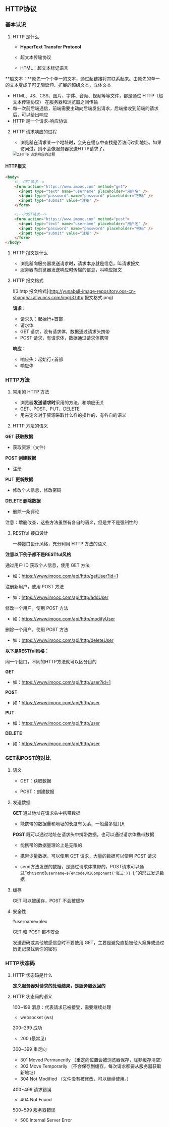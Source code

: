 ## HTTP协议

### 基本认识

1. HTTP 是什么

   - **HyperText Transfer Protocol**

   - 超文本传输协议

   - HTML：超文本标记语言



**超文本：**原先一个个单一的文本，通过超链接将其联系起来。由原先的单一的文本变成了可无限延伸、扩展的超级文本、立体文本

- HTML、JS、CSS、图片、字体、音频、视频等等文件，都是通过 HTTP（超文本传输协议） 在服务器和浏览器之间传输
- 每一次前后端通信，前端需要主动向后端发出请求，后端接收到前端的请求后，可以给出响应
- HTTP 是一个请求-响应协议



2. HTTP 请求响应的过程

   - 浏览器在请求某一个地址时，会先在缓存中查找是否访问过此地址。如果访问过，则不会像服务器发送HTTP请求了。

   

   <img src="C:\Users\Yunab\OneDrive\前端学习\ES6\前后端数据交互与HTTP协议\图\2.HTTP 请求响应的过程.png" alt="2.HTTP 请求响应的过程" style="zoom:80%;" />

   

#### HTTP报文

```html
<body>
    <!--GET请求-->
    <form action="https://www.imooc.com" method="get">
      <input type="text" name="username" placeholder="用户名" />
      <input type="password" name="password" placeholder="密码" />
      <input type="submit" value="注册" />
    </form>

    <!--POST请求-->
    <form action="https://www.imooc.com" method="post">
      <input type="text" name="username" placeholder="用户名" />
      <input type="password" name="password" placeholder="密码" />
      <input type="submit" value="注册" />
    </form>
</body> 
```



1. HTTP 报文是什么
   - 浏览器向服务器发送请求时，请求本身就是信息，叫请求报文
   - 服务器向浏览器发送响应时传输的信息，叫响应报文



2. HTTP 报文格式

   ![3.http 报文格式](http://yunabell-image-repository.oss-cn-shanghai.aliyuncs.com/img/3.http 报文格式.png)

   **请求：**

   - 请求头：起始行+首部
   - 请求体
   - GET 请求，没有请求体，数据通过请求头携带
   - POST 请求，有请求体，数据通过请求体携带

   **响应：**

   - 响应头：起始行+首部
   - 响应体



### HTTP方法

1. 常用的 HTTP 方法
   - 浏览器**发送请求时**采用的方法，和响应无关
   - GET、POST、PUT、DELETE
   - 用来定义对于资源采取什么样的操作的，有各自的语义



2. HTTP 方法的语义



**GET 获取数据**

- 获取资源（文件）



**POST 创建数据**

- 注册



**PUT 更新数据**

- 修改个人信息，修改密码



**DELETE 删除数据**

- 删除一条评论



注意：增删改查，这些方法虽然有各自的语义，但是并不是强制性的



3. RESTful 接口设计

   一种接口设计风格，充分利用 HTTP 方法的语义



**注意以下例子都不是RESTful风格**

 通过用户 ID 获取个人信息，使用 GET 方法

-  如：https://www.imooc.com/api/http/getUser?id=1

注册新用户，使用 POST 方法

-  如：https://www.imooc.com/api/http/addUser

修改一个用户，使用 POST 方法

- 如：https://www.imooc.com/api/http/modifyUser

删除一个用户，使用 POST 方法

- 如：https://www.imooc.com/api/http/deleteUser



**以下是RESTful风格：**

同一个接口，不同的HTTP方法就可以区分目的



**GET**

- 如：https://www.imooc.com/api/http/user?id=1

**POST**

- 如：https://www.imooc.com/api/http/user

**PUT**

- 如：https://www.imooc.com/api/http/user

**DELETE**

- 如：https://www.imooc.com/api/http/user



### GET和POST的对比

1. 语义

   - GET：获取数据

   - POST：创建数据



2. 发送数据

   **GET** 通过地址在请求头中携带数据

   - 能携带的数据量和地址的长度有关系，一般最多就几K



   **POST** 既可以通过地址在请求头中携带数据，也可以通过请求体携带数据

   - 能携带的数据量理论上是无限的

   - 携带少量数据，可以使用 GET 请求，大量的数据可以使用 POST 请求

   - send方法发送的数据，是通过请求体携带的，POST请求可以通过“xhr.send(`username=${encodeURIComponent('张三')} `);”的形式发送数据

     


3. 缓存

   GET 可以被缓存，POST 不会被缓存



4. 安全性

   ?username=alex

   GET 和 POST 都不安全

   发送密码或其他敏感信息时不要使用 GET，主要是避免直接被他人窥屏或通过历史记录找到你的密码



### HTTP状态码

1. HTTP 状态码是什么

   **定义服务器对请求的处理结果，是服务器返回的**



2. HTTP 状态码的语义

   

   100~199 消息：代表请求已被接受，需要继续处理
    - websocket (ws)



   200~299 成功
   - 200 (最常见)



   300~399 重定向
   - 301 Moved Permanently （重定向位置会被浏览器保存，除非缓存清空）
   - 302 Move Temporarily （不会保存到缓存，每次请求都要从服务器获取新地址）
   - 304 Not Modified （文件没有被修改，可以继续使用。）



   400~499 请求错误
   - 404 Not Found

     


   500~599 服务器错误
   - 500 Internal Server Error
